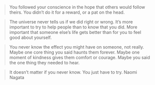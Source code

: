 > You followed your conscience in the hope that others would follow theirs.
> You didn’t do it for a reward, or a pat on the head.

> The universe never tells us if we did right or wrong.
> It’s more important to try to help people than to know that you did.
> More important that someone else’s life gets better than for you to feel good about yourself.

> You never know the effect you might have on someone, not really.
> Maybe one core thing you said haunts them forever.
> Maybe one moment of kindness gives them comfort or courage.
> Maybe you said the one thing they needed to hear.

> It doesn’t matter if you never know.
> You just have to try.
Naomi Nagata
